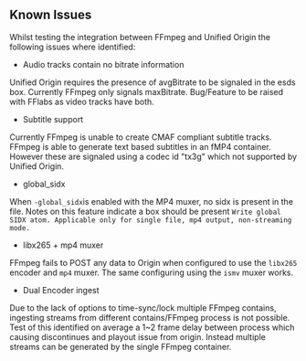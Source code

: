 ## Known Issues
Whilst testing the integration between FFmpeg and Unified Origin the following
issues where identified: 

* Audio tracks contain no bitrate information

Unified Origin requires the presence of avgBitrate to be signaled in the esds
box. Currently FFmpeg only signals maxBitrate. Bug/Feature to be raised with
FFlabs as video tracks have both.

* Subtitle support

Currently FFmpeg is unable to create CMAF compliant subtitle tracks. FFmpeg is
able to generate text based subtitles in an fMP4 container. However these are
signaled using a codec id "tx3g" which not supported by Unified Origin. 

* global_sidx

When ``-global_sidx``is enabled with the MP4 muxer, no sidx is present in the
file. Notes on this feature indicate a box should be present ``Write global SIDX
atom. Applicable only for single file, mp4 output, non-streaming mode.``

* libx265 + mp4 muxer

FFmpeg fails to POST any data to Origin when configured to use the ``libx265``
encoder and ``mp4`` muxer. The same configuring using the ``ismv`` muxer works.

* Dual Encoder ingest

Due to the lack of options to time-sync/lock multiple FFmpeg contains, ingesting
streams from different contains/FFmpeg process is not possible. Test of this
identified on average a 1~2 frame delay between process which causing
discontinues and playout issue from origin. Instead multiple streams can be
generated by the single FFmpeg container. 
